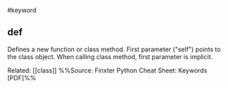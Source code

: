 #keyword 
## def
Defines a new function or class method.
First parameter ("self") points to the class object.
When calling class method, first parameter is implicit.

Related: [[class]]
%%Source: Finxter Python Cheat Sheet: Keywords [PDF]%%